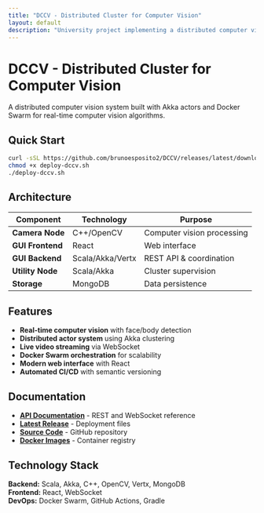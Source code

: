 ```yaml
---
title: "DCCV - Distributed Cluster for Computer Vision"
layout: default
description: "University project implementing a distributed computer vision system using Akka actors and Docker Swarm"
---
```


# DCCV - Distributed Cluster for Computer Vision

A distributed computer vision system built with Akka actors and Docker Swarm for real-time computer vision algorithms.

## Quick Start

```bash
curl -sSL https://github.com/brunoesposito2/DCCV/releases/latest/download/deploy-dccv.sh -o deploy-dccv.sh
chmod +x deploy-dccv.sh
./deploy-dccv.sh
```

## Architecture

| Component | Technology | Purpose |
|-----------|------------|---------|
| **Camera Node** | C++/OpenCV | Computer vision processing |
| **GUI Frontend** | React | Web interface |
| **GUI Backend** | Scala/Akka/Vertx | REST API & coordination |
| **Utility Node** | Scala/Akka | Cluster supervision |
| **Storage** | MongoDB | Data persistence |

## Features

- **Real-time computer vision** with face/body detection
- **Distributed actor system** using Akka clustering
- **Live video streaming** via WebSocket
- **Docker Swarm orchestration** for scalability
- **Modern web interface** with React
- **Automated CI/CD** with semantic versioning

## Documentation

- [**API Documentation**](./api/) - REST and WebSocket reference
- [**Latest Release**](https://github.com/brunoesposito2/DCCV/releases/latest) - Deployment files
- [**Source Code**](https://github.com/brunoesposito2/DCCV) - GitHub repository
- [**Docker Images**](https://hub.docker.com/u/brunoesposito2) - Container registry

## Technology Stack

**Backend:** Scala, Akka, C++, OpenCV, Vertx, MongoDB  
**Frontend:** React, WebSocket  
**DevOps:** Docker Swarm, GitHub Actions, Gradle
